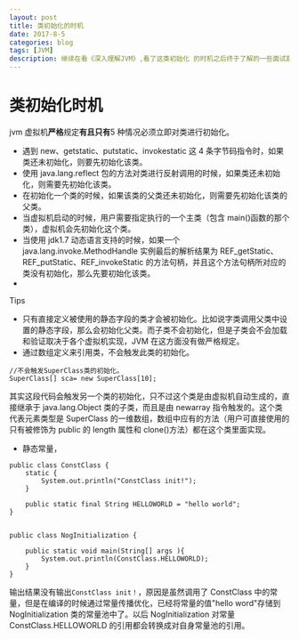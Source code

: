 ```yaml
---
layout: post
title: 类初始化的时机
date: 2017-8-5
categories: blog
tags: [JVM]
description: 继续在看《深入理解JVM》,看了这类初始化 的时机之后终于了解的一些面试题背后的原理。
---
```


# 类初始化时机

jvm 虚拟机**严格**规定**有且只有**5 种情况必须立即对类进行初始化。

-   遇到 new、getstatic、putstatic、invokestatic 这 4 条字节码指令时，如果类还未初始化，则要先初始化该类。
-   使用 java.lang.reflect 包的方法对类进行反射调用的时候，如果类还未初始化，则需要先初始化该类。
-   在初始化一个类的时候，如果该类的父类还未初始化，则需要先初始化该类的父类。
-   当虚拟机启动的时候，用户需要指定执行的一个主类（包含 main()函数的那个类），虚拟机会先初始化这个类。
-   当使用 jdk1.7 动态语言支持的时候，如果一个 java.lang.invoke.MethodHandle 实例最后的解析结果为 REF_getStatic、REF_putStatic、REF_invokeStatic 的方法句柄，并且这个方法句柄所对应的类没有初始化，那么先要初始化该类。
-

Tips

-   只有直接定义被使用的静态字段的类才会被初始化。比如说字类调用父类中设置的静态字段，那么会初始化父类。而子类不会初始化，但是子类会不会加载和验证取决于各个虚拟机实现，JVM 在这方面没有做严格规定。
-   通过数组定义来引用类，不会触发此类的初始化。

```
//不会触发SuperClass类的初始化。
SuperClass[] sca= new SuperClass[10];
```

其实这段代码会触发另一个类的初始化，只不过这个类是由虚拟机自动生成的，直接继承于 java.lang.Object 类的子类，而且是由 newarray 指令触发的。这个类代表元素类型是 SuperClass 的一维数组，数组中应有的方法（用户可直接使用的只有被修饰为 public 的 length 属性和 clone()方法）都在这个类里面实现。

-   静态常量，

```
public class ConstClass {
    static {
        System.out.println("ConstClass init!");
    }

    public static final String HELLOWORLD = "hello world";
}


public class NogInitialization {

    public static void main(String[] args ){
        System.out.println(ConstClass.HELLOWORLD);
    }
}
```

输出结果没有输出`ConstClass init！`，原因是虽然调用了 ConstClass 中的常量，但是在编译的时候通过常量传播优化，已经将常量的值"hello word"存储到 NogInitialization 类的常量池中了。以后 NogInitialization 对常量 ConstClass.HELLOWORLD 的引用都会转换成对自身常量池的引用。
